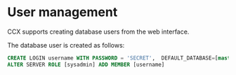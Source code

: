 # User management

CCX supports creating database users from the web interface.

The database user is created as follows:

```sql
CREATE LOGIN username WITH PASSWORD = 'SECRET',  DEFAULT_DATABASE=[master], CHECK_EXPIRATION=OFF,  CHECK_POLICY=OFF
ALTER SERVER ROLE [sysadmin] ADD MEMBER [username]
```
